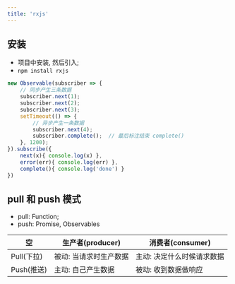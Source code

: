 ```yaml
---
title: 'rxjs'
---
```



## 安装
* 项目中安装, 然后引入;
* `npm install rxjs`

```js
new Observable(subscriber => {
    // 同步产生三条数据
    subscriber.next(1);
    subscriber.next(2);
    subscriber.next(3);
    setTimeout(() => {
        // 异步产生一条数据
        subscriber.next(4);
        subscriber.complete();  // 最后标注结束 complete()
    }, 1200);
}).subscribe({
    next(x){ console.log(x) },
    error(err){ console.log(err) },
    complete(){ console.log('done') }
})
```

## pull 和 push 模式
* pull: Function;
* push: Promise, Observables

|空|生产者(producer)|消费者(consumer)|
|---|---|----|
|Pull(下拉)|被动: 当请求时生产数据|主动: 决定什么时候请求数据|
|Push(推送)|主动: 自己产生数据|被动: 收到数据做响应|